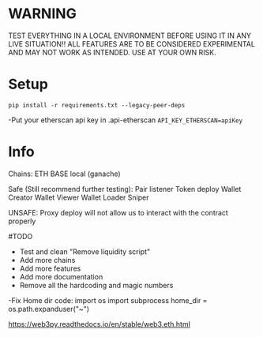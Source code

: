 # WARNING

TEST EVERYTHING IN A LOCAL ENVIRONMENT BEFORE USING IT IN ANY LIVE SITUATION!!
ALL FEATURES ARE TO BE CONSIDERED EXPERIMENTAL AND MAY NOT WORK AS INTENDED.
USE AT YOUR OWN RISK.

# Setup

`pip install -r requirements.txt --legacy-peer-deps`

-Put your etherscan api key in .api-etherscan
`API_KEY_ETHERSCAN=apiKey`

# Info


Chains:
ETH
BASE
local (ganache)

Safe (Still recommend further testing):
Pair listener
Token deploy
Wallet Creator
Wallet Viewer
Wallet Loader
Sniper

UNSAFE:
Proxy deploy will not allow us to interact with the contract properly


#TODO

- Test and clean "Remove liquidity script"
- Add more chains
- Add more features
- Add more documentation
- Remove all the hardcoding and magic numbers

-Fix Home dir code:
import os
import subprocess
home_dir = os.path.expanduser("~")


https://web3py.readthedocs.io/en/stable/web3.eth.html
